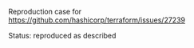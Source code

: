 Reproduction case for https://github.com/hashicorp/terraform/issues/27239

Status: reproduced as described
